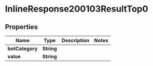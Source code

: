 # InlineResponse200103ResultTop0

## Properties
Name | Type | Description | Notes
------------ | ------------- | ------------- | -------------
**botCategory** | **String** |  | 
**value** | **String** |  | 
